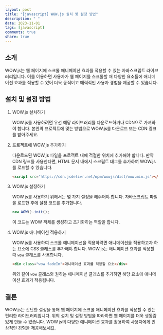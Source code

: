 ```yaml
---
layout: post
title: "[javascript] WOW.js 설치 및 설정 방법"
description: " "
date: 2023-11-01
tags: [javascript]
comments: true
share: true
---
```


## 소개

WOW.js는 웹 페이지에 스크롤 애니메이션 효과를 적용할 수 있는 자바스크립트 라이브러리입니다. 이를 이용하면 사용자가 웹 페이지를 스크롤할 때 다양한 요소들에 애니메이션 효과를 적용할 수 있어 더욱 동적이고 매력적인 사용자 경험을 제공할 수 있습니다.

## 설치 및 설정 방법

1. WOW.js 설치하기

   WOW.js를 사용하려면 우선 해당 라이브러리를 다운로드하거나 CDN으로 가져와야 합니다. 본인의 프로젝트에 맞는 방법으로 WOW.js를 다운로드 또는 CDN 링크를 받아주세요.

2. 프로젝트에 WOW.js 추가하기

   다운로드된 WOW.js 파일을 프로젝트 내에 적절한 위치에 추가해야 합니다. 만약 CDN 링크를 사용한다면, HTML 문서 내에서 스크립트 태그를 추가하여 WOW.js를 로드할 수 있습니다.

   ```html
   <script src="https://cdn.jsdelivr.net/npm/wowjs/dist/wow.min.js"></script>
   ```

3. WOW.js 설정하기

   WOW.js를 사용하기 위해서는 몇 가지 설정을 해주어야 합니다. 자바스크립트 파일을 로드한 후에 설정 코드를 추가합니다.

   ```javascript
   new WOW().init();
   ```

   이 코드는 WOW 객체를 생성하고 초기화하는 역할을 합니다.

4. WOW.js 애니메이션 적용하기

   WOW.js를 사용하여 스크롤 애니메이션을 적용하려면 애니메이션을 적용하고자 하는 요소에 CSS 클래스를 추가해야 합니다. WOW.js는 애니메이션 효과를 적용할 때 `wow` 클래스를 사용합니다.

   ```html
   <div class="wow fadeIn">애니메이션 효과를 적용할 요소</div>
   ```

   위와 같이 `wow` 클래스와 원하는 애니메이션 클래스를 추가하면 해당 요소에 애니메이션 효과가 적용됩니다.

## 결론

WOW.js는 간단한 설정을 통해 웹 페이지에 스크롤 애니메이션 효과를 적용할 수 있는 편리한 라이브러리입니다. 위의 설치 및 설정 방법을 따라하면 웹 페이지를 더욱 생동감 있게 만들 수 있습니다. WOW.js의 다양한 애니메이션 효과를 활용하여 사용자에게 인상적인 경험을 제공해보세요.
